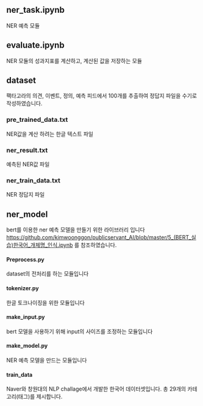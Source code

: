 ## ner_task.ipynb
NER 예측 모듈

## evaluate.ipynb
NER 모듈의 성과지표를 계산하고, 계산된 값을 저장하는 모듈

## dataset
팩타고라의 의견, 이벤트, 정의, 예측 피드에서 100개를 추출하여 정답지 파일을 수기로 작성하였습니다.

### pre_trained_data.txt
NER값을 계산 하려는 한글 텍스트 파일

### ner_result.txt
예측된 NER값 파일

### ner_train_data.txt
NER 정답지 파일

## ner_model
bert를 이용한 ner 예측 모델을 만들기 위한 라이브러리 입니다
https://github.com/kimwoonggon/publicservant_AI/blob/master/5_(BERT_실습)한국어_개체명_인식.ipynb 를 참조하였습니다.

#### Preprocess.py
dataset의 전처리를 하는 모듈입니다

#### tokenizer.py
한글 토크나이징을 위한 모듈입니다

#### make_input.py
bert 모델을 사용하기 위해 input의 사이즈를 조정하는 모듈입니다

#### make_model.py
NER 예측 모델을 만드는 모듈입니다

#### train_data
Naver와 창원대의 NLP challage에서 개발한 한국어 데이터셋입니다. 총 29개의 카테고리(태그)를 제시합니다. 
